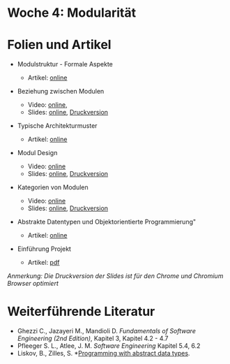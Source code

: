 # Woche 4: Modularität

# Folien und Artikel

* Modulstruktur - Formale Aspekte 
    * Artikel: [online](./articles/module-structure.html)

* Beziehung zwischen Modulen
    * Video:  [online](https://tube.switch.ch/videos/ed8c549d),  
    * Slides: [online](./slides/module-relationships.html), [Druckversion](./slides/module-relationships.html?print-pdf)

* Typische Architekturmuster
    * Artikel: [online](./articles/module-architectural-patterns.html)

* Modul Design
    * Video:  [online](https://tube.switch.ch/videos/63479caf)
    * Slides: [online](./slides/module-design.html), [Druckversion](./slides/module-design.html?print-pdf)

* Kategorien von Modulen
    * Video:  [online](https://tube.switch.ch/videos/7d6cdc90)
    * Slides: [online](./slides/module-categories.html), [Druckversion](./slides/module-categories.html?print-pdf)

* Abstrakte Datentypen und Objektorientierte Programmierung" 
    * Artikel: [online](./articles/module-adts-oo.html)

* Einführung Projekt 
    * Artikel: [pdf](./slides/project-introduction.pdf)


*Anmerkung: Die Druckversion der Slides ist für den Chrome und Chromium Browser optimiert*


# Weiterführende Literatur
* Ghezzi C., Jazayeri M., Mandioli D. *Fundamentals of Software Engineering (2nd Edition)*, Kapitel 3, Kapitel 4.2 - 4.7
* Pfleeger S. L., Atlee, J. M. *Software Engineering* Kapitel 5.4, 6.2
* Liskov, B., Zilles, S. *[Programming with abstract data types](http://web.cs.iastate.edu/~hridesh/teaching/362/07/01/papers/p50-liskov.pdf).
